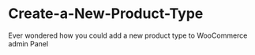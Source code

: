 # Create-a-New-Product-Type
Ever wondered how you could add a new product type to WooCommerce admin Panel

